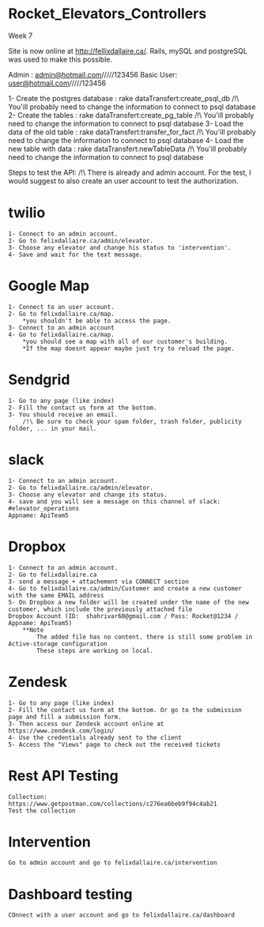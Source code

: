 # Rocket_Elevators_Controllers
Week 7

Site is now online at http://fellixdallaire.ca/. Rails, mySQL and postgreSQL was used to make this possible.

Admin :     admin@hotmail.com/////123456 
Basic User:       user@hotmail.com/////123456

1- Create the postgres database : rake dataTransfert:create_psql_db         /!\ You'ill probably need to change the information to connect to psql database
2- Create the tables :            rake dataTransfert:create_pg_table        /!\ You'ill probably need to change the information to connect to psql database
3- Load the data of the old table :  rake dataTransfert:transfer_for_fact   /!\ You'ill probably need to change the information to connect to psql database
4- Load the new table with data :  rake dataTransfert:newTableData          /!\ You'ill probably need to change the information to connect to psql database

Steps to test the API:
/!\ There is already and admin account. For the test, I would suggest to also create an user account to test the authorization.
# twilio
    1- Connect to an admin account.
    2- Go to felixdallaire.ca/admin/elevator.
    3- Choose any elevator and change his status to 'intervention'.
    4- Save and wait for the text message.

# Google Map 
    1- Connect to an user account.
    2- Go to felixdallaire.ca/map.
        *you shouldn't be able to access the page.
    3- Connect to an admin account
    4- Go to felixdallaire.ca/map.
        *you should see a map with all of our customer's building.
        *If the map doesnt appear maybe just try to reload the page.

# Sendgrid
    1- Go to any page (like index)
    2- Fill the contact us form at the bottom.
    3- You should receive an email.
        /!\ Be sure to check your spam folder, trash folder, publicity folder, ... in your mail.

# slack
    1- Connect to an admin account.
    2- Go to felixdallaire.ca/admin/elevator.
    3- Choose any elevator and change its status.
    4- save and you will see a message on this channel of slack: #elevator_operations 
    Appname: ApiTeam5
# Dropbox
    1- Connect to an admin account.
    2- Go to felixdallaire.ca
    3- send a message + attachement via CONNECT section
    4- Go to felixdallaire.ca/admin/Customer and create a new customer with the same EMAIL address
    5- On Dropbox a new folder will be created under the name of the new customer, which include the previously attached file
    Dropbox Account (ID:  shahrivar60@gmail.com / Pass: Rocket@1234 / Appname: ApiTeam5)
        **Note 
            The added file has no content. there is still some problem in Active-storage configuration
            These steps are working on local. 

# Zendesk
    1- Go to any page (like index)
    2- Fill the contact us form at the bottom. Or go to the submission page and fill a submission form.
    3- Then access our Zendesk account online at https://www.zendesk.com/login/
    4- Use the credentials already sent to the client
    5- Access the "Views" page to check out the received tickets

# Rest API Testing
    Collection: https://www.getpostman.com/collections/c276ea6beb9f94c4ab21
    Test the collection

# Intervention
    Go to admin account and go to felixdallaire.ca/intervention
    
 # Dashboard testing
    COnnect with a user account and go to felixdallaire.ca/dashboard